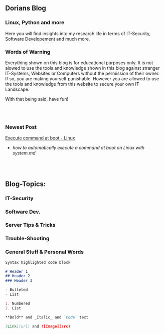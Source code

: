 <html>
  <head>
    <link rel="icon" type="image/vnd.microsoft.icon" href="(/blog/favicon.ico">
  </head>
</html>

## Dorians Blog
### Linux, Python and more

Here you will find insights into my research life in terms of IT-Security, Software Developement and much more.

### Words of Warning

Everything shown on this blog is for educational purposes only. It is not alowed to use the tools and knowledge shown in this blog against
stranger IT-Systems, Websites or Computers without the permission of their owner. If so, you are making yourself punishable. However you are allowed
to use the tools and knowledge from this website to secure your own IT Landscape.

With that being said, have fun!

<br>
<br>

### Newest Post

[Execute command at boot - Linux](cmd-at-boot.md)
  - _how to automatically execute a command at boot on Linux with system.md_

<br>
<br>

## Blog-Topics:

### IT-Security

### Software Dev.

### Server Tips & Tricks

### Trouble-Shooting

### General Stuff & Personal Words


```markdown
Syntax highlighted code block

# Header 1
## Header 2
### Header 3

- Bulleted
- List

1. Numbered
2. List

**Bold** and _Italic_ and `Code` text

[Link](url) and ![Image](src)
```


